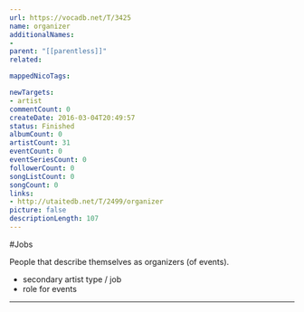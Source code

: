 ```yaml
---
url: https://vocadb.net/T/3425
name: organizer
additionalNames: 
- 
parent: "[[parentless]]"
related:

mappedNicoTags:

newTargets:
- artist
commentCount: 0
createDate: 2016-03-04T20:49:57
status: Finished
albumCount: 0
artistCount: 31
eventCount: 0
eventSeriesCount: 0
followerCount: 0
songListCount: 0
songCount: 0
links: 
- http://utaitedb.net/T/2499/organizer
picture: false
descriptionLength: 107
---
```


#Jobs

People that describe themselves as organizers (of events).

- secondary artist type / job
- role for events

---

